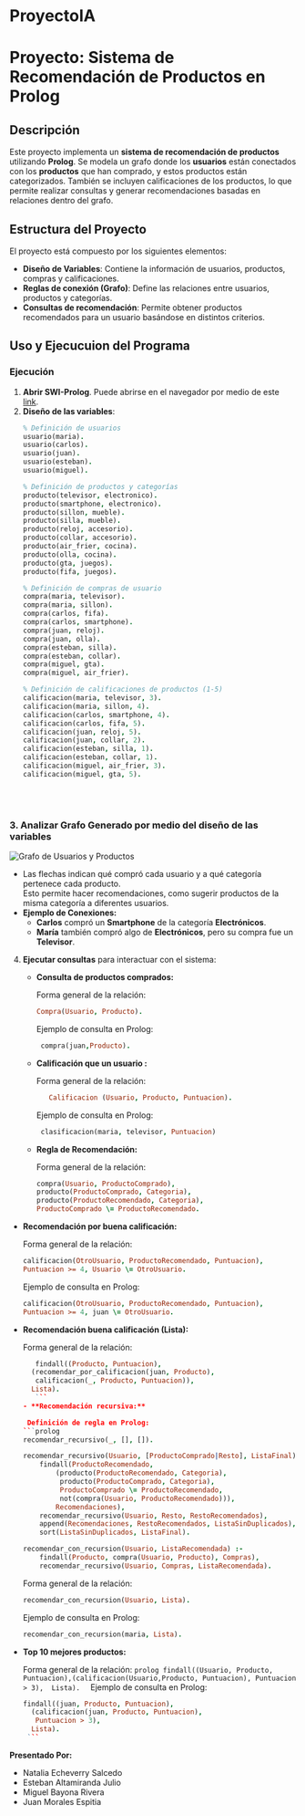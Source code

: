 # ProyectoIA
# Proyecto: Sistema de Recomendación de Productos en Prolog

## Descripción
Este proyecto implementa un **sistema de recomendación de productos** utilizando **Prolog**. Se modela un grafo donde los **usuarios** están conectados con los **productos** que han comprado, y estos productos están categorizados. También se incluyen calificaciones de los productos, lo que permite realizar consultas y generar recomendaciones basadas en relaciones dentro del grafo.

## Estructura del Proyecto
El proyecto está compuesto por los siguientes elementos:

- **Diseño de Variables**: Contiene la información de usuarios, productos, compras y calificaciones.
- **Reglas de conexión (Grafo)**: Define las relaciones entre usuarios, productos y categorías.
- **Consultas de recomendación**: Permite obtener productos recomendados para un usuario basándose en distintos criterios.

## Uso y Ejecucuion del Programa

### Ejecución
1. **Abrir SWI-Prolog**. Puede abrirse en el navegador por medio de este [link](https://swish.swi-prolog.org/).
2. **Diseño de las variables**:
   ```prolog
   % Definición de usuarios
   usuario(maria).
   usuario(carlos).
   usuario(juan).
   usuario(esteban).
   usuario(miguel).

   % Definición de productos y categorías
   producto(televisor, electronico).
   producto(smartphone, electronico).
   producto(sillon, mueble).
   producto(silla, mueble).
   producto(reloj, accesorio).
   producto(collar, accesorio).
   producto(air_frier, cocina).
   producto(olla, cocina).
   producto(gta, juegos).
   producto(fifa, juegos).

   % Definición de compras de usuario
   compra(maria, televisor).
   compra(maria, sillon).
   compra(carlos, fifa).
   compra(carlos, smartphone).
   compra(juan, reloj).
   compra(juan, olla).
   compra(esteban, silla).
   compra(esteban, collar).
   compra(miguel, gta).
   compra(miguel, air_frier).

   % Definición de calificaciones de productos (1-5)
   calificacion(maria, televisor, 3).
   calificacion(maria, sillon, 4).
   calificacion(carlos, smartphone, 4).
   calificacion(carlos, fifa, 5).
   calificacion(juan, reloj, 5).
   calificacion(juan, collar, 2).
   calificacion(esteban, silla, 1).
   calificacion(esteban, collar, 1).
   calificacion(miguel, air_frier, 3).
   calificacion(miguel, gta, 5).

<br><br>

### 3. Analizar Grafo Generado por medio del diseño de las variables

![Grafo de Usuarios y Productos](GrafoProyectoIA.png)

- Las flechas indican qué compró cada usuario y a qué categoría pertenece cada producto.  
  Esto permite hacer recomendaciones, como sugerir productos de la misma categoría a diferentes usuarios.
- **Ejemplo de Conexiones:**  
  - **Carlos** compró un **Smartphone** de la categoría **Electrónicos**.  
  - **María** también compró algo de **Electrónicos**, pero su compra fue un **Televisor**.


4. **Ejecutar consultas** para interactuar con el sistema:
   
   - **Consulta de productos comprados:**

     Forma general de la relación:
     ```prolog
     Compra(Usuario, Producto).
     ```
     Ejemplo de consulta en Prolog:
     ```prolog
      compra(juan,Producto).
     ```
     
   - **Calificación que un usuario :**
  
     Forma general de la relación:
     ```prolog
        Calificacion (Usuario, Producto, Puntuacion).
        ```
        Ejemplo de consulta en Prolog:
     ```prolog
      clasificacion(maria, televisor, Puntuacion)
     ```
   - **Regla de Recomendación:**
  
        Forma general de la relación:
        ```prolog
        compra(Usuario, ProductoComprado), 
        producto(ProductoComprado, Categoria), 
        producto(ProductoRecomendado, Categoria), 
        ProductoComprado \= ProductoRecomendado.
        ```
 - **Recomendación por buena calificación:**

      Forma general de la relación:
     ```prolog
     calificacion(OtroUsuario, ProductoRecomendado, Puntuacion),
     Puntuacion >= 4, Usuario \= OtroUsuario.
     ```
     Ejemplo de consulta en Prolog:
      ```prolog
     calificacion(OtroUsuario, ProductoRecomendado, Puntuacion),
     Puntuacion >= 4, juan \= OtroUsuario.
     ```
 - **Recomendación buena calificación (Lista):**

      Forma general de la relación:
     ```prolog
        findall((Producto, Puntuacion), 
       (recomendar_por_calificacion(juan, Producto), 
        calificacion(_, Producto, Puntuacion)), 
       Lista).
        ```
   - **Recomendación recursiva:**

      Definición de regla en Prolog:
     ```prolog
     recomendar_recursivo(_, [], []).
   
     recomendar_recursivo(Usuario, [ProductoComprado|Resto], ListaFinal) :-
         findall(ProductoRecomendado,
             (producto(ProductoRecomendado, Categoria),
              producto(ProductoComprado, Categoria),
              ProductoComprado \= ProductoRecomendado,
              not(compra(Usuario, ProductoRecomendado))),
             Recomendaciones),
         recomendar_recursivo(Usuario, Resto, RestoRecomendados),
         append(Recomendaciones, RestoRecomendados, ListaSinDuplicados),
         sort(ListaSinDuplicados, ListaFinal).
   
     recomendar_con_recursion(Usuario, ListaRecomendada) :-
         findall(Producto, compra(Usuario, Producto), Compras),
         recomendar_recursivo(Usuario, Compras, ListaRecomendada).
   ```
   
   Forma general de la relación:
      ```prolog
     recomendar_con_recursion(Usuario, Lista).
     ```
   
     Ejemplo de consulta en Prolog:
     ```prolog
     recomendar_con_recursion(maria, Lista).
      ```

- **Top 10 mejores productos:**

     Forma general de la relación:
      ```prolog
     findall((Usuario, Producto, Puntuacion),(calificacion(Usuario,Producto, Puntuacion), Puntuacion > 3), 
     Lista). 
      ```
   Ejemplo de consulta en Prolog:
     ```prolog
     findall((juan, Producto, Puntuacion), 
       (calificacion(juan, Producto, Puntuacion), 
        Puntuacion > 3), 
       Lista).
      ```


 **Presentado Por:**
- Natalia Echeverry Salcedo
- Esteban Altamiranda Julio
- Miguel Bayona Rivera
- Juan Morales Espitia
